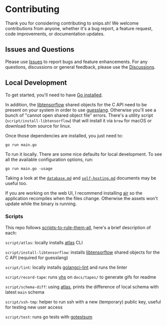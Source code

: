 # Contributing

Thank you for considering contributing to snips.sh! We welcome contributions from anyone, whether it's a bug report, a feature request, code improvements, or documentation updates.

## Issues and Questions

Please use [Issues](https://github.com/robherley/snips.sh/issues) to report bugs and feature enhancements. For any questions, discussions or general feedback, please use the [Discussions](https://github.com/robherley/snips.sh/discussions).

## Local Development

To get started, you'll need to have [Go installed](https://go.dev/doc/install).

In addition, the [libtensorflow](https://www.tensorflow.org/install/lang_c) shared objects for the C API need to be present on your system in order to use [guesslang](https://github.com/robherley/guesslang-go). Otherwise you'll see a bunch of "cannot open shared object file" errors. There's a utility script (`script/install-libtensorflow`) that will install it via `brew` for macOS or download from source for linux.

Once those dependencies are installed, you just need to:

```
go run main.go
```

To run it locally. There are some nice defaults for local development. To see all the available configuration options, run:

```
go run main.go -usage
```

Taking a look at the [`database.md`](/docs/database.md) and [`self-hosting.md`](/docs/selfhosting.md) documents may be useful too.

If you are working on the web UI, I recommend installing [air](https://github.com/cosmtrek/air) so the application recompiles when the files change. Otherwise the assets won't update while the binary is running.

### Scripts

This repo follows [scripts-to-rule-them-all](https://github.com/github/scripts-to-rule-them-all), here's a brief description of each:

`script/atlas`: locally installs [atlas](https://atlasgo.io/) CLI

`script/install-libtensorflow`: installs [libtensorflow](https://www.tensorflow.org/install/lang_c) shared objects for the C API (required for guesslang)

`script/lint`: locally installs [golangci-lint](https://github.com/golangci/golangci-lint) and runs the linter

`script/record-tape`: runs [vhs](https://github.com/charmbracelet/vhs) on `docs/tapes/` to generate gifs for readme

`script/schema-diff`: using [atlas](https://atlasgo.io/), prints the difference of local schema with latest `main` schema

`script/ssh-tmp`: helper to run ssh with a new (temporary) public key, useful for testing new user access

`script/test`: runs go tests with [gotestsum](https://github.com/gotestyourself/gotestsum)
